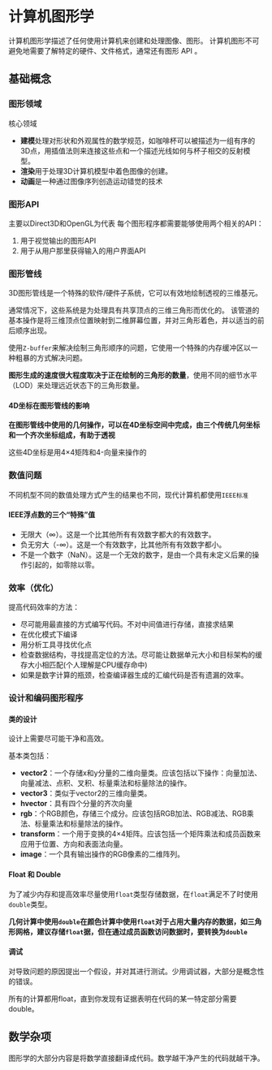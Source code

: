 # 计算机图形学

计算机图形学描述了任何使用计算机来创建和处理图像、图形。  计算机图形不可避免地需要了解特定的硬件、文件格式，通常还有图形 API 。

## 基础概念

### 图形领域

核心领域

- **建模**处理对形状和外观属性的数学规范，如咖啡杯可以被描述为一组有序的3D点，用插值法则来连接这些点和一个描述光线如何与杯子相交的反射模型。
- **渲染**用于处理3D计算机模型中着色图像的创建。
- **动画**是一种通过图像序列创造运动错觉的技术
### 图形API

主要以Direct3D和OpenGL为代表
每个图形程序都需要能够使用两个相关的API：

1. 用于视觉输出的图形API
2. 用于从用户那里获得输入的用户界面API

### 图形管线

3D图形管线是一个特殊的软件/硬件子系统，它可以有效地绘制透视的三维基元。

通常情况下，这些系统是为处理具有共享顶点的三维三角形而优化的。
该管道的基本操作是将三维顶点位置映射到二维屏幕位置，并对三角形着色，并以适当的前后顺序出现。

使用`Z-buffer`来解决绘制三角形顺序的问题，它使用一个特殊的内存缓冲区以一种粗暴的方式解决问题。

**图形生成的速度很大程度取决于正在绘制的三角形的数量**，使用不同的细节水平（LOD）来处理远近状态下的三角形数量。

#### 4D坐标在图形管线的影响

**在图形管线中使用的几何操作，可以在4D坐标空间中完成，由三个传统几何坐标和一个齐次坐标组成，有助于透视**

 这些4D坐标是用4×4矩阵和4-向量来操作的 

### 数值问题

不同机型不同的数值处理方式产生的结果也不同，现代计算机都使用`IEEE标准`

#### IEEE浮点数的三个“特殊”值

-  无限大（∞）。这是一个比其他所有有效数字都大的有效数字。 
-  负无穷大（-∞）。这是一个有效数字，比其他所有有效数字都小。 
-  不是一个数字（NaN）。这是一个无效的数字，是由一个具有未定义后果的操作引起的，如零除以零。 

### 效率（优化）

提高代码效率的方法：

- 尽可能用最直接的方式编写代码。不对中间值进行存储，直接求结果
- 在优化模式下编译
- 用分析工具寻找优化点
- 检查数据结构，寻找提高定位的方法。尽可能让数据单元大小和目标架构的缓存大小相匹配(个人理解是CPU缓存命中)
- 如果是数字计算的瓶颈，检查编译器生成的汇编代码是否有遗漏的效率。

### 设计和编码图形程序

#### 类的设计

设计上需要尽可能干净和高效。

基本类包括：
- **vector2**：一个存储x和y分量的二维向量类。应该包括以下操作：向量加法、向量减法、点积、叉积、标量乘法和标量除法的操作。
- **vector3**：类似于vector2的三维向量类。
- **hvector**：具有四个分量的齐次向量
- **rgb**：个RGB颜色，存储三个成分。应该包括RGB加法、RGB减法、RGB乘法、标量乘法和标量除法的操作。
- **transform**：一个用于变换的4×4矩阵。应该包括一个矩阵乘法和成员函数来应用于位置、方向和表面法向量。
-  **image**：一个具有输出操作的RGB像素的二维阵列。

#### Float 和 Double

为了减少内存和提高效率尽量使用`float`类型存储数据，在`float`满足不了时使用`double`类型。

**几何计算中使用`double`在颜色计算中使用`float`对于占用大量内存的数据，如三角形网格，建议存储`float`据，但在通过成员函数访问数据时，要转换为`double`**

#### 调试

对导致问题的原因提出一个假设，并对其进行测试。少用调试器，大部分是概念性的错误。

所有的计算都用float，直到你发现有证据表明在代码的某一特定部分需要double。

## 数学杂项

图形学的大部分内容是将数学直接翻译成代码。数学越干净产生的代码就越干净。